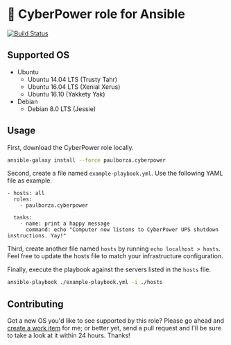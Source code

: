 # &#128267; CyberPower role for Ansible

[![Build Status](https://img.shields.io/travis/paulborza/cyberpower-ansible-role/master.svg?style=flat)](https://travis-ci.org/paulborza/cyberpower-ansible-role)

## Supported OS

- Ubuntu
  - Ubuntu 14.04 LTS (Trusty Tahr)
  - Ubuntu 16.04 LTS (Xenial Xerus)
  - Ubuntu 16.10 (Yakkety Yak)
- Debian
  - Debian 8.0 LTS (Jessie)

## Usage

First, download the CyberPower role locally.

```bash
ansible-galaxy install --force paulborza.cyberpower
```

Second, create a file named `example-playbook.yml`. Use the following YAML file as example.

```
- hosts: all
  roles:
    - paulborza.cyberpower

  tasks:
    - name: print a happy message
      command: echo "Computer now listens to CyberPower UPS shutdown instructions. Yay!"
```

Third, create another file named `hosts` by running `echo localhost > hosts`. Feel free to update the hosts file to match your infrastructure configuration.

Finally, execute the playbook against the servers listed in the `hosts` file.

```bash
ansible-playbook ./example-playbook.yml -i ./hosts
```

## Contributing

Got a new OS you'd like to see supported by this role?
Please go ahead and [create a work item](https://github.com/paulborza/cyberpower-ansible-role/issues/new) for me; or better yet, send a pull request and I'll be sure to take a look at it within 24 hours. Thanks!
